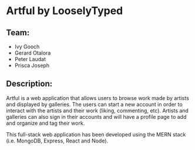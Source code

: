 # Artful by LooselyTyped

## Team:
- Ivy Gooch
- Gerard Otalora
- Peter Laudat
- Prisca Joseph

## Description:
Artful is a web application that allows users to browse work made by artists
and displayed by galleries. The users can start a new account in order to
interact with the artists and their work (liking, commenting, etc). Artists and
galleries can also sign in their accounts and will have a profile page to add and
organize and tag their work.

This full-stack web application has been developed using the MERN stack (i.e.
  MongoDB, Express, React and Node).

